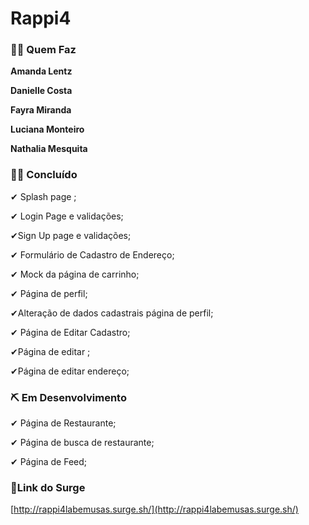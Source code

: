 # Rappi4

### 👩🏽 Quem Faz

**Amanda Lentz**

**Danielle Costa**

**Fayra Miranda**

**Luciana Monteiro**

**Nathalia Mesquita**

### 🙌🏽 Concluído

✔ Splash page ;

✔ Login Page e validações;

✔Sign Up page e validações;

✔ Formulário de Cadastro de Endereço;

✔ Mock da página de carrinho;

✔ Página de perfil;

✔Alteração de dados cadastrais página de perfil;

✔ Página de Editar Cadastro;

✔Página de editar ;

✔Página de editar endereço;

### ⛏ Em Desenvolvimento

✔ Página de Restaurante;

✔ Página de busca de restaurante;

✔  Página de Feed;

### 🔗Link do Surge

[http://rappi4labemusas.surge.sh/](http://rappi4labemusas.surge.sh/)
